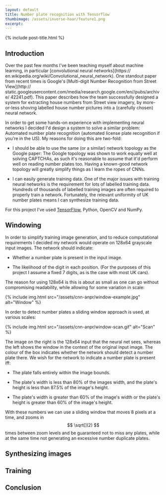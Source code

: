 ```yaml
---
layout: default
title: Number plate recognition with Tensorflow
thumbimage: /assets/inverse-haar/feature1.png
excerpt:
---
```



{% include post-title.html %}

## Introduction

Over the past few months I've been teaching myself about machine learning, 
in particular [convolutional neural networks](https://
en.wikipedia.org/wiki/Convolutional_neural_network). One standout paper from
recent times is Google's
[Multi-digit Number Recognition from Street View](http://
static.googleusercontent.com/media/research.google.com/en//pubs/archive/
42241.pdf). This paper describes how the team successfully designed a system
for extracting house numbers from Street view imagery, by more-or-less
shoving labelled house number pictures into a (carefully chosen) neural
network.

In order to get some hands-on experience with implementing neural networks I
decided I'd design a system to solve a similar problem: Automated number plate
recognition (automated license plate recognition if you're in the US). My
reasons for doing this are two-fold:

* I should be able to use the same (or a similar) network topology as the
  Google paper: The Google topology was shown to work equally well at solving
  CAPTCHAs, as such it's reasonable to assume that it'd perform well on reading
  number plates too. Having a known-good network topology will greatly simplify
  things as I learn the ropes of CNNs.

* I can easily generate training data. One of the major issues with training
  neural networks is the requirement for lots of labelled training data.
  Hundreds of thousands of labelled training images are often required to
  properly train a network. Fortunately, the relevant uniformity of UK number
  plates means I can synthesize training data.

For this project I've used [TensorFlow](https://www.tensorflow.org/), Python,
OpenCV and NumPy.

## Windowing

In order to simplify training image generation, and to reduce computational
requirements I decided my network would operate on 128x64 grayscale input
images. The network should indicate:

* Whether a number plate is present in the input image. 

* The likelihood of the digit in each position. (For the purposes of this
  project I assume a fixed 7 digits, as is the case with most UK cars).

The reason for using 128x64 is this is about as small as one can go without
compromising readability, while allowing for some variation in scale:

{% include img.html src="/assets/cnn-anpr/window-example.jpg" alt="Window" %}

In order to detect number plates a sliding window approach is used, at various
scales:

{% include img.html src="/assets/cnn-anpr/window-scan.gif" alt="Scan" %}

The image on the right is the 128x64 input that the neural net sees, whereas
the left shows the window in the context of the original input image.  The
colour of the box indicates whether the network should detect a number plate
there.  We wish for the network to indicate a number plate is present iff:

* The plate falls entirely within the image bounds.

* The plate's width is less than 80% of the images width, and the plate's
  height is less than 87.5% of the image's height.

* The plate's width is greater than 60% of the image's width or the plate's
  height is greater than 60% of the image's height.

With these numbers we can use a sliding window that moves 8 pixels at a time,
and zooms in $$ \sqrt[](2) $$ times between zoom levels and be guaranteed not
to miss any plates, while at the same time not generating an excessive number 
duplicate plates.

## Synthesizing images

## Training

## Conclusion

